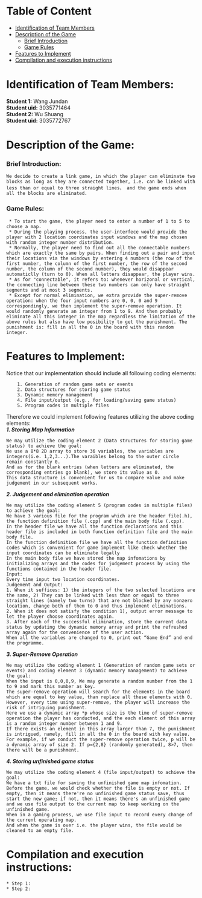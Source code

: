 # Table of Content
* [Identification of Team Members](https://github.com/WangJundan/COMP2113-Group-Project-Modified-Link-Game/blob/main/README.MD#identification-of-team-members)
* [Description of the Game](https://github.com/WangJundan/COMP2113-Group-Project-Modified-Link-Game/blob/main/README.MD#description-of-the-game)
    * [Brief Introduction](https://github.com/WangJundan/COMP2113-Group-Project-Modified-Link-Game/blob/main/README.MD#brief-introduction)
    * [Game Rules](https://github.com/WangJundan/COMP2113-Group-Project-Modified-Link-Game/blob/main/README.MD#game-rules)
* [Features to Implement](https://github.com/WangJundan/COMP2113-Group-Project-Modified-Link-Game/blob/main/README.MD#features-to-implement)
* [Compilation and execution instructions](https://github.com/WangJundan/COMP2113-Group-Project-Modified-Link-Game/blob/main/README.MD#compilation-and-execution-instructions)
# Identification of Team Members: 
   **Student 1:** Wang Jundan  
   **Student uid:** 3035771464  
   **Student 2:** Wu Shuang  
   **Student uid:** 3035772767
# Description of the Game:
  ### Brief Introduction:
    We decide to create a link game, in which the player can eliminate two blocks as long as they are connected together, i.e. can be linked with less than or equal to three straight lines， and the game ends when all the blocks are eliminated.

  
  
  ### Game Rules:
     * To start the game, the player need to enter a number of 1 to 5 to choose a map.
     * During the playing process, the user-interfece would provide the player with 2 location coordinates input windows and the map chosen with random integer number distribution.
     * Normally, the player need to find out all the connectable numbers which are exactly the same by pairs. When finding out a pair and input their locations via the windows by entering 4 numbers (the row of the first number, the column of the first number, the row of the second number, the column of the second number), they would disappear automaticlly (turn to 0). When all letters disappear, the player wins.  
     * As for "connectable", it refers to: whenever horizonal or vertical, the connecting line between these two numbers can only have straight segments and at most 3 segments. 
     * Except for normal elimination, we extra provide the super-remove operation: when the four input numbers are 0, 0, 0 and 9 correspondingly, we then implement the super-remove operation. It would randomly generate an integer from 1 to 9. And then probably eliminate all this integer in the map regardless the limitation of the above rules but also have low posibility to get the punishment. The punishment is: fill in all the 0 in the board with this random integer.
     

# Features to Implement:
Notice that our implementation should include all following coding elements:
```
    1. Generation of random game sets or events
    2. Data structures for storing game status
    3. Dynamic memory management
    4. File input/output (e.g., for loading/saving game status)
    5. Program codes in multiple files
 ```
Therefore we could implement following features utilizing the above coding elements:  
***1. Storing Map Information***  
```
We may utilize the coding element 2 (Data structures for storing game status) to achieve the goal:  
We use a 8*8 2D array to store 36 variables, the variables are integers(i.e. 1,2,3...).The varaibles belong to the outer circle remain constantly 0.
And as for the blank entries (when letters are eliminated, the corresponding entries go blank), we store its value as 0.
This data structure is convenient for us to compare value and make judgement in our subsequent works.
```
***2. Judgement and elimination operation***  
```
We may utilize the coding element 5 (program codes in multiple files) to achieve the goal:
We have 3 various file for the program which are the header file(.h), the function definition file (.cpp) and the main body file (.cpp).
In the header file we have all the function declarations and this header file is included in both function definition file and the main body file.
In the function definition file we have all the function definition codes which is convenient for game implement like check whether the input coordinates can be eliminate legally
In the main body file we have stored the map infomations by initializing arrays and the codes for judgement process by using the functions contained in the header file.
Input:  
Every time input two location coordinates.  
Judgement and Output:  
1. When it suffices: 1) the integers of the two selected locations are the same, 2) They can be linked with less than or equal to three straight lines (namely two turns) that are not blocked by any nonzero location, change both of them to 0 and thus implement eliminations.  
2. When it does not satisfy the condition 1), output error message to let the player choose coordinates again.
3. After each of the successful elimination, store the current data status by updating the dynamic memory array and print the refreshed array again for the convenience of the user action.
When all the variables are changed to 0, print out “Game End” and end the programme.
```


***3. Super-Remove Operation***  
```
We may utilize the coding element 1 (Generation of random game sets or events) and coding element 3 (dynamic memory management) to achieve the goal:   
When the input is 0,0,0,9, We may generate a random number from the 1 to 9 and mark this number as key.
The super-remove operation will search for the elements in the board which are equal to key value, than replace all these elements with 0.
However, every time using super-remove, the player will increase the risk of intriguing punishment.
Here we use a dynamic array *p whose size is the time of super-remove operation the player has conducted, and the each element of this array is a random integer number between 1 and 9.
If there exists an element in this array larger than 7, the punishment is intrigued, namely, fill in all the 0 in the board with key value.
For example, if we conduct the super-remove operation twice, p will be a dynamic array of size 2. If p={2,8} (randomly generated), 8>7, then there will be a punishment.
```

***4. Storing unfinished game status***
```
We may utilize the coding element 4 (file input/output) to achieve the goal:
We have a txt file for saving the unfinished game map infomation.
Before the game, we would check whether the file is empty or not. If empty, then it means there're no unfinished game status save, thus start the new game; if not, then it means there's an unfinished game and we use file output to the current map to keep working on the unfinished game.
When in a gaming process, we use file input to record every change of the current operating map.
And when the game is over i.e. the player wins, the file would be cleaned to an empty file.
```

# Compilation and execution instructions:
```
* Step 1:
* Step 2:
```

